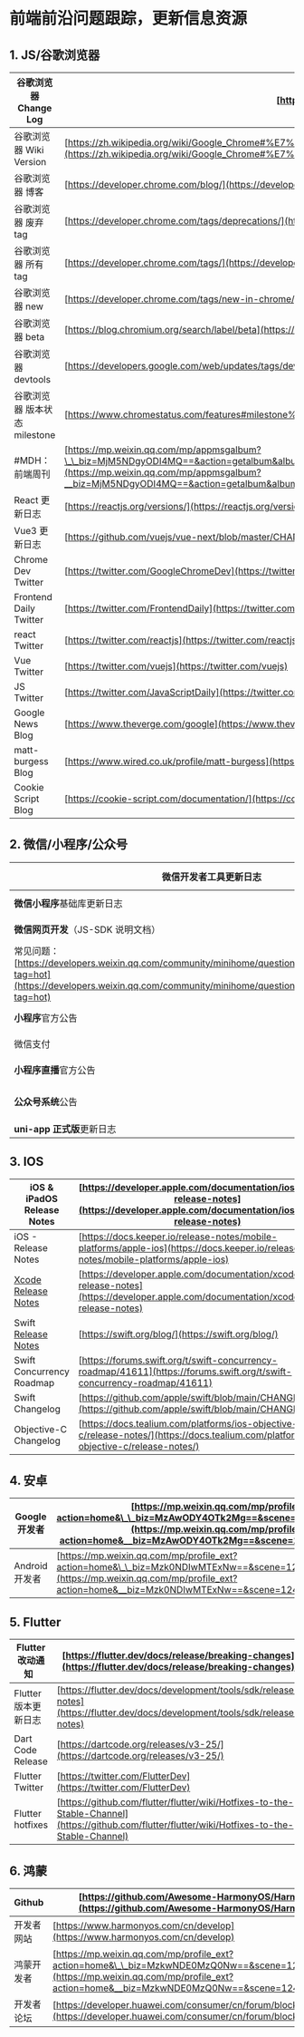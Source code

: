# 前端前沿问题跟踪，更新信息资源

## 1. JS/谷歌浏览器

| 谷歌浏览器 Change Log | [https://chromereleases.googleblog.com/](https://chromereleases.googleblog.com/) |
| --- | --- |
| 谷歌浏览器 Wiki Version | [https://zh.wikipedia.org/wiki/Google_Chrome#%E7%89%88%E6%9C%AC%E6%AD%B7%E5%8F%B2](https://zh.wikipedia.org/wiki/Google_Chrome#%E7%89%88%E6%9C%AC%E6%AD%B7%E5%8F%B2) |
| 谷歌浏览器 博客 | [https://developer.chrome.com/blog/](https://developer.chrome.com/blog/) |
| 谷歌浏览器 废弃 tag | [https://developer.chrome.com/tags/deprecations/](https://developer.chrome.com/tags/deprecations/) |
| 谷歌浏览器 所有 tag | [https://developer.chrome.com/tags/](https://developer.chrome.com/tags/) |
| 谷歌浏览器 new | [https://developer.chrome.com/tags/new-in-chrome/](https://developer.chrome.com/tags/new-in-chrome/) |
| 谷歌浏览器 beta | [https://blog.chromium.org/search/label/beta](https://blog.chromium.org/search/label/beta) |
| 谷歌浏览器 devtools | [https://developers.google.com/web/updates/tags/devtools-whatsnew](https://developers.google.com/web/updates/tags/devtools-whatsnew) |
| 谷歌浏览器 版本状态 milestone | [https://www.chromestatus.com/features#milestone%3D91](https://www.chromestatus.com/features#milestone%3D91) |
| #MDH： 前端周刊 | [https://mp.weixin.qq.com/mp/appmsgalbum?\_\_biz=MjM5NDgyODI4MQ==&action=getalbum&album_id=1862545371797749761&scene=173&from_msgid=2247484084&from_itemidx=1&count=3&nolastread=1#wechat_redirect](https://mp.weixin.qq.com/mp/appmsgalbum?__biz=MjM5NDgyODI4MQ==&action=getalbum&album_id=1862545371797749761&scene=173&from_msgid=2247484084&from_itemidx=1&count=3&nolastread=1#wechat_redirect) |
| React 更新日志   | [https://reactjs.org/versions/](https://reactjs.org/versions/) |
| Vue3 更新日志   | [https://github.com/vuejs/vue-next/blob/master/CHANGELOG.md](https://github.com/vuejs/vue-next/blob/master/CHANGELOG.md) |
| Chrome Dev Twitter | [https://twitter.com/GoogleChromeDev](https://twitter.com/GoogleChromeDev) |
| Frontend Daily Twitter | [https://twitter.com/FrontendDaily](https://twitter.com/FrontendDaily) |
| react Twitter | [https://twitter.com/reactjs](https://twitter.com/reactjs) |
| Vue Twitter | [https://twitter.com/vuejs](https://twitter.com/vuejs) |
| JS Twitter | [https://twitter.com/JavaScriptDaily](https://twitter.com/JavaScriptDaily) |
| Google News Blog | [https://www.theverge.com/google](https://www.theverge.com/google) |
| matt-burgess Blog | [https://www.wired.co.uk/profile/matt-burgess](https://www.wired.co.uk/profile/matt-burgess) |
| Cookie Script Blog | [https://cookie-script.com/documentation/](https://cookie-script.com/documentation/) |

## 2. 微信/小程序/公众号

| **微信开发者工具**更新日志   | [https://developers.weixin.qq.com/miniprogram/dev/devtools/uplog.html](https://developers.weixin.qq.com/miniprogram/dev/devtools/uplog.html) |
| --- | --- |
| **微信小程序**基础库更新日志   | [https://developers.weixin.qq.com/miniprogram/dev/framework/release/](https://developers.weixin.qq.com/miniprogram/dev/framework/release/) |
| **微信网页开发**（JS-SDK 说明文档） | [https://developers.weixin.qq.com/doc/offiaccount/OA_Web_Apps/JS-SDK.html](https://developers.weixin.qq.com/doc/offiaccount/OA_Web_Apps/JS-SDK.html) |
| 常见问题：[https://developers.weixin.qq.com/community/minihome/question/1277775808983138305?tag=hot](https://developers.weixin.qq.com/community/minihome/question/1277775808983138305?tag=hot) |
| **小程序**官方公告 | [https://developers.weixin.qq.com/community/develop/list/2?id=](https://developers.weixin.qq.com/community/develop/list/2?id=) |
| 微信支付 | [https://pay.weixin.qq.com/wiki/doc/apiv3/release/chapter1_0.shtml](https://pay.weixin.qq.com/wiki/doc/apiv3/release/chapter1_0.shtml) |
| **小程序直播**官方公告 | [https://developers.weixin.qq.com/community/minihome/list/1216387783892418561/2](https://developers.weixin.qq.com/community/minihome/list/1216387783892418561/2) |
| **公众号系统**公告 | [https://mp.weixin.qq.com/cgi-bin/announce?action=getannouncementlist&lang=zh_CN&token=](https://mp.weixin.qq.com/cgi-bin/announce?action=getannouncementlist&lang=zh_CN&token=) |
| **uni-app 正式版**更新日志 | [https://uniapp.dcloud.io/release](https://uniapp.dcloud.io/release) |

## 3. IOS

| iOS & iPadOS Release Notes | [https://developer.apple.com/documentation/ios-ipados-release-notes](https://developer.apple.com/documentation/ios-ipados-release-notes) |
| --- | --- |
| iOS - Release Notes | [https://docs.keeper.io/release-notes/mobile-platforms/apple-ios](https://docs.keeper.io/release-notes/mobile-platforms/apple-ios) |
| [Xcode Release Notes](https://developer.apple.com/documentation/xcode-release-notes) | [https://developer.apple.com/documentation/xcode-release-notes](https://developer.apple.com/documentation/xcode-release-notes) |
| Swift[ Release Notes](https://developer.apple.com/documentation/xcode-release-notes) | [https://swift.org/blog/](https://swift.org/blog/) |
| Swift Concurrency Roadmap | [https://forums.swift.org/t/swift-concurrency-roadmap/41611](https://forums.swift.org/t/swift-concurrency-roadmap/41611) |
| Swift Changelog | [https://github.com/apple/swift/blob/main/CHANGELOG.md](https://github.com/apple/swift/blob/main/CHANGELOG.md) |
| Objective-C Changelog | [https://docs.tealium.com/platforms/ios-objective-c/release-notes/](https://docs.tealium.com/platforms/ios-objective-c/release-notes/) |

## 4. 安卓

| Google 开发者 | [https://mp.weixin.qq.com/mp/profile_ext?action=home&\_\_biz=MzAwODY4OTk2Mg==&scene=124#wechat_redirect](https://mp.weixin.qq.com/mp/profile_ext?action=home&__biz=MzAwODY4OTk2Mg==&scene=124#wechat_redirect) |
| --- | --- |
| Android 开发者 | [https://mp.weixin.qq.com/mp/profile_ext?action=home&\_\_biz=Mzk0NDIwMTExNw==&scene=124#wechat_redirect](https://mp.weixin.qq.com/mp/profile_ext?action=home&__biz=Mzk0NDIwMTExNw==&scene=124#wechat_redirect) |

## 5. Flutter

| Flutter 改动通知   | [https://flutter.dev/docs/release/breaking-changes](https://flutter.dev/docs/release/breaking-changes) |
| --- | --- |
| Flutter 版本更新日志   | [https://flutter.dev/docs/development/tools/sdk/release-notes](https://flutter.dev/docs/development/tools/sdk/release-notes) |
| Dart Code Release | [https://dartcode.org/releases/v3-25/](https://dartcode.org/releases/v3-25/) |
| Flutter Twitter | [https://twitter.com/FlutterDev](https://twitter.com/FlutterDev) |
| Flutter hotfixes | [https://github.com/flutter/flutter/wiki/Hotfixes-to-the-Stable-Channel](https://github.com/flutter/flutter/wiki/Hotfixes-to-the-Stable-Channel) |

## 6. 鸿蒙

| Github | [https://github.com/Awesome-HarmonyOS/HarmonyOS/pulls](https://github.com/Awesome-HarmonyOS/HarmonyOS/pulls) |
| --- | --- |
| 开发者网站 | [https://www.harmonyos.com/cn/develop](https://www.harmonyos.com/cn/develop) |
| 鸿蒙开发者 | [https://mp.weixin.qq.com/mp/profile_ext?action=home&\_\_biz=MzkwNDE0MzQ0Nw==&scene=124#wechat_redirect](https://mp.weixin.qq.com/mp/profile_ext?action=home&__biz=MzkwNDE0MzQ0Nw==&scene=124#wechat_redirect) |
| 开发者论坛 | [https://developer.huawei.com/consumer/cn/forum/block/harmonyos](https://developer.huawei.com/consumer/cn/forum/block/harmonyos) |
